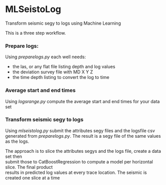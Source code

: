 # MLSeistoLog
Transform seismic segy to logs using Machine Learning

This is a three step workflow. 
###  Prepare logs:
Using *_preparelogs.py_* each well needs:
*  the las, or any flat file listing  depth and log values
*  the deviation survey file with MD X Y Z 
*  the time depth listing to convert the log to time

###  Average start and end times
Using *_logsrange.py_* compute the average start and end times for your data set


###  Transform seismic segy to logs
Using  *_mlseistolog.py_* submit the attributes segy files and the logsfile csv  
generated from *_preparelogs.py_*.  The result is a segy file of the same values as
the logs.

The approach is to slice the attributes segys and the logs file, create a data set then  
submit those to CatBoostRegression to compute a model per horizontal slice. The final product  
results in predicted log values at every trace location. The seismic is created one slice at a time
